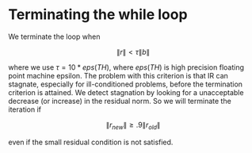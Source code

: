 # Terminating the while loop

We terminate the loop when 
```math
\| r \| < \tau \| b \|
```
where we use $\tau = 10 * eps(TH)$, where $eps(TH)$ is high precision floating
point machine epsilon.  The problem with this criterion is
that IR can stagnate, especially for ill-conditioned problems, before
the termination criterion is attained. We detect stagnation by looking
for a unacceptable decrease (or increase) in the residual norm. So we will
terminate the iteration if
```math
\| r_{new} \| \ge .9 \| r_{old} \|
```
even if the small residual condition is not satisfied.

